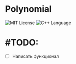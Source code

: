 # Polynomial
<img src="https://img.shields.io/github/license/DimaPermyakov/Cbeer?color=brightgreen" alt="MIT License"> <img src="https://img.shields.io/badge/language-С++-purple.svg" alt="С++ Language">

# #TODO:
- [ ] Написать функционал
